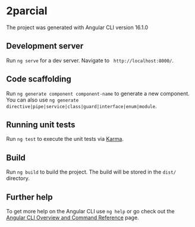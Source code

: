 # 2parcial


The project was generated with Angular CLI version 16.1.0

## Development server

Run `ng serve` for a dev server. Navigate to ` http://localhost:8000/`.


## Code scaffolding

Run `ng generate component component-name` to generate a new component. You can also use `ng generate directive|pipe|service|class|guard|interface|enum|module`.


## Running unit tests

Run `ng test` to execute the unit tests via [Karma](https://karma-runner.github.io).

## Build

Run `ng build` to build the project. The build will be stored in the `dist/` directory.

## Further help

To get more help on the Angular CLI use `ng help` or go check out the [Angular CLI Overview and Command Reference](https://angular.io/cli) page.
